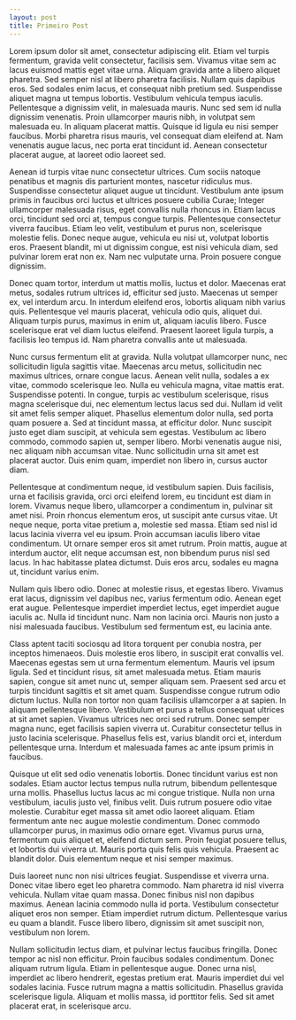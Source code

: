 ```yaml
---
layout: post
title: Primeiro Post
---
```

Lorem ipsum dolor sit amet, consectetur adipiscing elit. Etiam vel turpis fermentum, gravida velit consectetur, facilisis sem. Vivamus vitae sem ac lacus euismod mattis eget vitae urna. Aliquam gravida ante a libero aliquet pharetra. Sed semper nisl at libero pharetra facilisis. Nullam quis dapibus eros. Sed sodales enim lacus, et consequat nibh pretium sed. Suspendisse aliquet magna ut tempus lobortis. Vestibulum vehicula tempus iaculis. Pellentesque a dignissim velit, in malesuada mauris. Nunc sed sem id nulla dignissim venenatis. Proin ullamcorper mauris nibh, in volutpat sem malesuada eu. In aliquam placerat mattis. Quisque id ligula eu nisi semper faucibus. Morbi pharetra risus mauris, vel consequat diam eleifend at. Nam venenatis augue lacus, nec porta erat tincidunt id. Aenean consectetur placerat augue, at laoreet odio laoreet sed.

Aenean id turpis vitae nunc consectetur ultrices. Cum sociis natoque penatibus et magnis dis parturient montes, nascetur ridiculus mus. Suspendisse consectetur aliquet augue ut tincidunt. Vestibulum ante ipsum primis in faucibus orci luctus et ultrices posuere cubilia Curae; Integer ullamcorper malesuada risus, eget convallis nulla rhoncus in. Etiam lacus orci, tincidunt sed orci at, tempus congue turpis. Pellentesque consectetur viverra faucibus. Etiam leo velit, vestibulum et purus non, scelerisque molestie felis. Donec neque augue, vehicula eu nisi ut, volutpat lobortis eros. Praesent blandit, mi ut dignissim congue, est nisi vehicula diam, sed pulvinar lorem erat non ex. Nam nec vulputate urna. Proin posuere congue dignissim.

Donec quam tortor, interdum ut mattis mollis, luctus et dolor. Maecenas erat metus, sodales rutrum ultrices id, efficitur sed justo. Maecenas ut semper ex, vel interdum arcu. In interdum eleifend eros, lobortis aliquam nibh varius quis. Pellentesque vel mauris placerat, vehicula odio quis, aliquet dui. Aliquam turpis purus, maximus in enim ut, aliquam iaculis libero. Fusce scelerisque erat vel diam luctus eleifend. Praesent laoreet ligula turpis, a facilisis leo tempus id. Nam pharetra convallis ante ut malesuada.

Nunc cursus fermentum elit at gravida. Nulla volutpat ullamcorper nunc, nec sollicitudin ligula sagittis vitae. Maecenas arcu metus, sollicitudin nec maximus ultrices, ornare congue lacus. Aenean velit nulla, sodales a ex vitae, commodo scelerisque leo. Nulla eu vehicula magna, vitae mattis erat. Suspendisse potenti. In congue, turpis ac vestibulum scelerisque, risus magna scelerisque dui, nec elementum lectus lacus sed dui. Nullam id velit sit amet felis semper aliquet. Phasellus elementum dolor nulla, sed porta quam posuere a. Sed at tincidunt massa, at efficitur dolor. Nunc suscipit justo eget diam suscipit, at vehicula sem egestas. Vestibulum ac libero commodo, commodo sapien ut, semper libero. Morbi venenatis augue nisi, nec aliquam nibh accumsan vitae. Nunc sollicitudin urna sit amet est placerat auctor. Duis enim quam, imperdiet non libero in, cursus auctor diam.

Pellentesque at condimentum neque, id vestibulum sapien. Duis facilisis, urna et facilisis gravida, orci orci eleifend lorem, eu tincidunt est diam in lorem. Vivamus neque libero, ullamcorper a condimentum in, pulvinar sit amet nisi. Proin rhoncus elementum eros, ut suscipit ante cursus vitae. Ut neque neque, porta vitae pretium a, molestie sed massa. Etiam sed nisl id lacus lacinia viverra vel eu ipsum. Proin accumsan iaculis libero vitae condimentum. Ut ornare semper eros sit amet rutrum. Proin mattis, augue at interdum auctor, elit neque accumsan est, non bibendum purus nisl sed lacus. In hac habitasse platea dictumst. Duis eros arcu, sodales eu magna ut, tincidunt varius enim.

Nullam quis libero odio. Donec at molestie risus, et egestas libero. Vivamus erat lacus, dignissim vel dapibus nec, varius fermentum odio. Aenean eget erat augue. Pellentesque imperdiet imperdiet lectus, eget imperdiet augue iaculis ac. Nulla id tincidunt nunc. Nam non lacinia orci. Mauris non justo a nisi malesuada faucibus. Vestibulum sed fermentum est, eu lacinia ante.

Class aptent taciti sociosqu ad litora torquent per conubia nostra, per inceptos himenaeos. Duis molestie eros libero, in suscipit erat convallis vel. Maecenas egestas sem ut urna fermentum elementum. Mauris vel ipsum ligula. Sed et tincidunt risus, sit amet malesuada metus. Etiam mauris sapien, congue sit amet nunc ut, semper aliquam sem. Praesent sed arcu et turpis tincidunt sagittis et sit amet quam. Suspendisse congue rutrum odio dictum luctus. Nulla non tortor non quam facilisis ullamcorper a at sapien. In aliquam pellentesque libero. Vestibulum et purus a tellus consequat ultrices at sit amet sapien. Vivamus ultrices nec orci sed rutrum. Donec semper magna nunc, eget facilisis sapien viverra ut. Curabitur consectetur tellus in justo lacinia scelerisque. Phasellus felis est, varius blandit orci et, interdum pellentesque urna. Interdum et malesuada fames ac ante ipsum primis in faucibus.

Quisque ut elit sed odio venenatis lobortis. Donec tincidunt varius est non sodales. Etiam auctor lectus tempus nulla rutrum, bibendum pellentesque urna mollis. Phasellus luctus lacus ac mi congue tristique. Nulla non urna vestibulum, iaculis justo vel, finibus velit. Duis rutrum posuere odio vitae molestie. Curabitur eget massa sit amet odio laoreet aliquam. Etiam fermentum ante nec augue molestie condimentum. Donec commodo ullamcorper purus, in maximus odio ornare eget. Vivamus purus urna, fermentum quis aliquet et, eleifend dictum sem. Proin feugiat posuere tellus, et lobortis dui viverra ut. Mauris porta quis felis quis vehicula. Praesent ac blandit dolor. Duis elementum neque et nisi semper maximus.

Duis laoreet nunc non nisi ultrices feugiat. Suspendisse et viverra urna. Donec vitae libero eget leo pharetra commodo. Nam pharetra id nisl viverra vehicula. Nullam vitae quam massa. Donec finibus nisl non dapibus maximus. Aenean lacinia commodo nulla id porta. Vestibulum consectetur aliquet eros non semper. Etiam imperdiet rutrum dictum. Pellentesque varius eu quam a blandit. Fusce libero libero, dignissim sit amet suscipit non, vestibulum non lorem.

Nullam sollicitudin lectus diam, et pulvinar lectus faucibus fringilla. Donec tempor ac nisl non efficitur. Proin faucibus sodales condimentum. Donec aliquam rutrum ligula. Etiam in pellentesque augue. Donec urna nisl, imperdiet ac libero hendrerit, egestas pretium erat. Mauris imperdiet dui vel sodales lacinia. Fusce rutrum magna a mattis sollicitudin. Phasellus gravida scelerisque ligula. Aliquam et mollis massa, id porttitor felis. Sed sit amet placerat erat, in scelerisque arcu.
